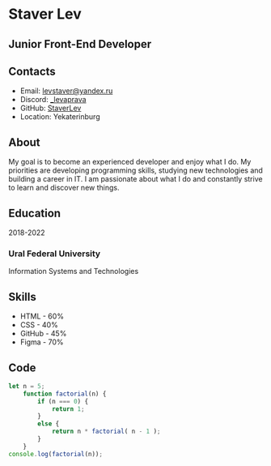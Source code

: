 # Staver Lev

## Junior Front-End Developer

## Contacts

* Email: levstaver@yandex.ru
* Discord: [_levaprava](https://discord.com/users/1243174370667401347)
* GitHub: [StaverLev](https://github.com/StaverLev)
* Location: Yekaterinburg

## About
My goal is to become an experienced developer and enjoy what I do. My priorities are developing programming skills, studying new technologies and building a career in IT. I am passionate about what I do and constantly strive to learn and discover new things.

## Education
2018-2022
### Ural Federal University
Information Systems and Technologies

## Skills
* HTML - 60%
* CSS - 40%
* GitHub - 45%
* Figma - 70%

## Code
```javascript
let n = 5;
    function factorial(n) { 
        if (n === 0) { 
            return 1; 
        } 
        else { 
            return n * factorial( n - 1 ); 
        } 
    } 
console.log(factorial(n));
```